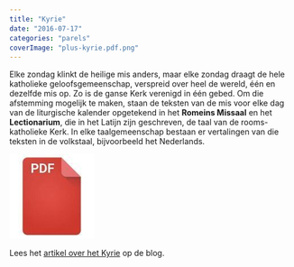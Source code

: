```yaml
---
title: "Kyrie"
date: "2016-07-17"
categories: "parels"
coverImage: "plus-kyrie.pdf.png"
---
```


Elke zondag klinkt de heilige mis anders, maar elke zondag draagt de hele katholieke geloofsgemeenschap, verspreid over heel de wereld, één en dezelfde mis op. Zo is de ganse Kerk verenigd in één gebed. Om die afstemming mogelijk te maken, staan de teksten van de mis voor elke dag van de liturgische kalender opgetekend in het **Romeins Missaal** en het **Lectionarium**, die in het Latijn zijn geschreven, de taal van de rooms-katholieke Kerk. In elke taalgemeenschap bestaan er vertalingen van die teksten in de volkstaal, bijvoorbeeld het Nederlands.

<!--more-->

[![pdf](images/2bdd26a893f94f1d69b5a89ee751a599-150x150.jpg)](https://storage.googleapis.com/geloven-leren/printerboekjes/plus-kyrie.pdf)

Lees het [artikel over het Kyrie](/blog/kyrie/) op de blog.

